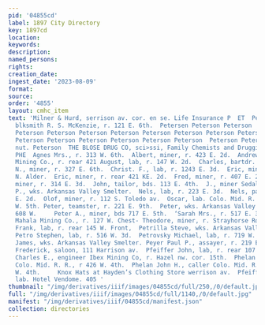 ```yaml
---
pid: '04855cd'
label: 1897 City Directory
key: 1897cd
location: 
keywords: 
description: 
named_persons: 
rights: 
creation_date: 
ingest_date: '2023-08-09'
format: 
source: 
order: '4855'
layout: cmhc_item
text: 'Milner & Hurd, serrison av. cor. en se. Life Insurance P  ET  Peters Louis,
  blksmith R. S. McKenzie, r. 121 E. 6th.  Petersen Peterson Peterson  Peterson Peterson
  Peterson Peterson Peterson Peterson Peterson Peterson Peterson Peterson Peterson
  Peterson Peterson Peterson Peterson Peterson Peterson  Peterson Peterson Peterson
  nut. Peterson  THE BLOSE DRUG CO, sci>ssi, Family Chemists and Druggists  E. 2d  Elm.     232
  PHE  Agnes Mrs., r. 313 W. 6th.  Albert, miner, r. 423 E. 2d.  Andrew, miner Ibex
  Mining Co., r. rear 421 August, lab, r. 147 W. 2d.  Charles, bartdr. W. G. McKay.  Charles
  N., miner, r. 327 E. 6th.  Christ. F., lab, r. 1243 E. 3d.  Eric, miner, r. 110
  N. Alder.  Eric, miner, r. rear 421 KE. 2d.  Fred, miner, r. 407 E. 2d.  Fred C.,
  miner, r. 314 E. 3d.  John, tailor, bds. 113 E. 4th.  J., miner Sedalia Mine.  K.
  P., wks. Arkansas Valley Smelter.  Nels, lab, r. 223 E. 3d.  Nels, painter, r. 396
  E. 2d.  Olof, miner, r. 112 S. Toledo av.  Oscar, lab. Colo. Mid. R. R., r. 312
  W. 5th. Peter, teamster, r. 221 E. 9th.  Peter, wks. Arkansas Valley Smelter, r.
  608 W.     Peter A., miner, bds 717 E. 5th.  ‘Sarah Mrs., r. 517 E. 3d.  Swan, miner
  Mahala Mining Co., r. 127 W. Chest- Theodore, miner, r. Strayhorse Rd. head E, 4th.  Petric
  Frank, lab, r. rear 145 W. Front,  Petrilla Steve, wks. Arkansas Valley Smelter.
  Petro Stephen, lab, r. 516 W. 3d.  Petrovsky Michael, lab, r. 719 W. Elm.  Pettigrew
  James, wks. Arkansas Valley Smelter. Peyer Paul P., assayer, r. 219 E. 8th. Pfannenschmid
  Frederick, saloon, 111 Harrison av.  Pfeiffer John, lab, r. rear 107 Oak.  Phelan
  Charles E., engineer Ibex Mining Co, r. Hazel nw. cor. 15th.  Phelan James E., engineer
  Colo. Mid. R. R., r 426 W. 4th.  Phelan John H., caller Colo. Mid. R. R., r. 426
  W. 4th.     Knox Hats at Hayden’s Clothing Store werrison av.  Pfeiffer Charles,
  lab. Hotel Vendome. 405 '
thumbnail: "/img/derivatives/iiif/images/04855cd/full/250,/0/default.jpg"
full: "/img/derivatives/iiif/images/04855cd/full/1140,/0/default.jpg"
manifest: "/img/derivatives/iiif/04855cd/manifest.json"
collection: directories
---
```

